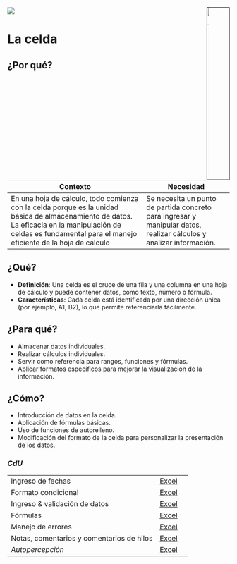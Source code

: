 <img src="../../images/DALL·E-2024-03-11-22.22.25.webp" width="10%" align=right border=1>
<a href="../../README.md"><img src="https://img.shields.io/badge/-Tabla_de_contenidos-000?style=flat&logo=Emlakjet&logoColor=red"></a>

# La celda

## ¿Por qué?

|Contexto|Necesidad|
|-|-|
|En una hoja de cálculo, todo comienza con la celda porque es la unidad básica de almacenamiento de datos. La eficacia en la manipulación de celdas es fundamental para el manejo eficiente de la hoja de cálculo|Se necesita un punto de partida concreto para ingresar y manipular datos, realizar cálculos y analizar información.|

## ¿Qué?

- **Definición**: Una celda es el cruce de una fila y una columna en una hoja de cálculo y puede contener datos, como texto, número o fórmula.
- **Características**: Cada celda está identificada por una dirección única (por ejemplo, A1, B2), lo que permite referenciarla fácilmente.

## ¿Para qué?

- Almacenar datos individuales.
- Realizar cálculos individuales.
- Servir como referencia para rangos, funciones y fórmulas.
- Aplicar formatos específicos para mejorar la visualización de la información.

## ¿Cómo?

- Introducción de datos en la celda.
- Aplicación de fórmulas básicas.
- Uso de funciones de autorelleno.
- Modificación del formato de la celda para personalizar la presentación de los datos.

### *CdU*

||||
|-|-|-|
Ingreso de fechas|[Excel](https://1drv.ms/x/s!AnIJHRHgFpG-lkq2IG6Ao_K7lzTY?e=HIdPcT)
Formato condicional|[Excel](https://1drv.ms/x/s!AnIJHRHgFpG-l2E_F6Tv64yB4kGN?e=lWMPdT)
Ingreso & validación de datos|[Excel](https://1drv.ms/x/s!AnIJHRHgFpG-lxrQ8pXUpZD7gB9z)
Fórmulas|[Excel](https://1drv.ms/x/s!AnIJHRHgFpG-l2WtF3Qq4lMkKsqD)
Manejo de errores|[Excel]()
Notas, comentarios y comentarios de hilos|[Excel](https://1drv.ms/x/s!AnIJHRHgFpG-l1_dGJ0g3RWFggAT?e=WXsaVO)
*Autopercepción*|[Excel](https://1drv.ms/x/s!AnIJHRHgFpG-l2OjjS7dY7I41LN1?e=zgfhuD)
